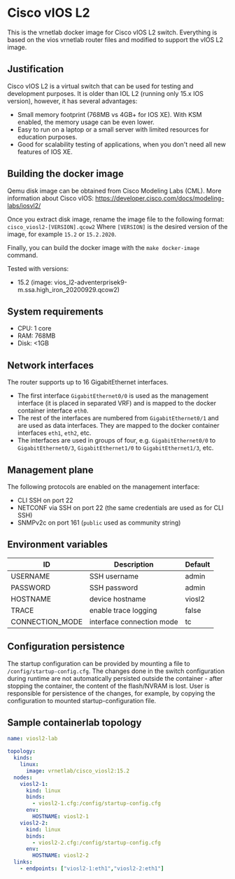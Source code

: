 # Cisco vIOS L2

This is the vrnetlab docker image for Cisco vIOS L2 switch. Everything is based on the vios vrnetlab router files and
modified to support the vIOS L2 image.

## Justification

Cisco vIOS L2 is a virtual switch that can be used for testing and development purposes.
It is older than IOL L2 (running only 15.x IOS version), however, it has several advantages:

- Small memory footprint (768MB vs 4GB+ for IOS XE). With KSM enabled, the memory usage can be even lower.
- Easy to run on a laptop or a small server with limited resources for education purposes.
- Good for scalability testing of applications, when you don't need all new features of IOS XE.

## Building the docker image

Qemu disk image can be obtained from Cisco Modeling Labs (CML).
More information about Cisco vIOS:
<https://developer.cisco.com/docs/modeling-labs/iosvl2/>

Once you extract disk image, rename the image file to the following format:
`cisco_viosl2-[VERSION].qcow2`
Where `[VERSION]` is the desired version of the image, for example `15.2` or `15.2.2020`.

Finally, you can build the docker image with the `make docker-image` command.

Tested with versions:

- 15.2 (image: vios_l2-adventerprisek9-m.ssa.high_iron_20200929.qcow2)

## System requirements

- CPU: 1 core
- RAM: 768MB
- Disk: <1GB

## Network interfaces

The router supports up to 16 GigabitEthernet interfaces.

- The first interface `GigabitEthernet0/0` is used as the management interface (it is placed in separated VRF) and is 
  mapped to the docker container interface `eth0`.
- The rest of the interfaces are numbered from `GigabitEthernet0/1` and are used as data interfaces.
  They are mapped to the docker container interfaces `eth1`, `eth2`, etc.
- The interfaces are used in groups of four, e.g. `GigabitEthernet0/0` to `GigabitEthernet0/3`, `GigabitEthernet1/0` to
  `GigabitEthernet1/3`, etc.

## Management plane

The following protocols are enabled on the management interface:

- CLI SSH on port 22
- NETCONF via SSH on port 22 (the same credentials are used as for CLI SSH)
- SNMPv2c on port 161 (`public` used as community string)

## Environment variables

| ID              | Description               | Default |
|-----------------|---------------------------|---------|
| USERNAME        | SSH username              | admin   |
| PASSWORD        | SSH password              | admin   |
| HOSTNAME        | device hostname           | viosl2  |
| TRACE           | enable trace logging      | false   |
| CONNECTION_MODE | interface connection mode | tc      |

## Configuration persistence

The startup configuration can be provided by mounting a file to `/config/startup-config.cfg`.
The changes done in the switch configuration during runtime are not automatically persisted outside
the container - after stopping the container, the content of the flash/NVRAM is lost.
User is responsible for persistence of the changes, for example, by copying the configuration
to mounted startup-configuration file.

## Sample containerlab topology

```yaml
name: viosl2-lab

topology:
  kinds:
    linux:
      image: vrnetlab/cisco_viosl2:15.2
  nodes:
    viosl2-1:
      kind: linux
      binds:
        - viosl2-1.cfg:/config/startup-config.cfg
      env:
        HOSTNAME: viosl2-1
    viosl2-2:
      kind: linux
      binds:
        - viosl2-2.cfg:/config/startup-config.cfg
      env:
        HOSTNAME: viosl2-2
  links:
    - endpoints: ["viosl2-1:eth1","viosl2-2:eth1"]
```
